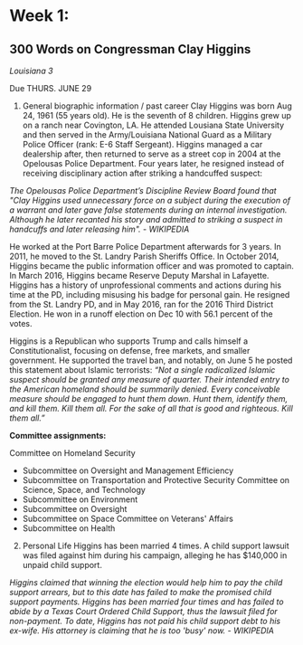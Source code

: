 # Week 1:
## 300 Words on Congressman Clay Higgins
*Louisiana 3*

Due THURS. JUNE 29
1. General biographic information / past career
Clay Higgins was born Aug 24, 1961 (55 years old). He is the seventh of 8 children. Higgins grew up on a ranch near Covington, LA. He attended Lousiana State University and then served in the Army/Louisiana National Guard as a Military Police Officer (rank: E-6 Staff Sergeant). Higgins managed a car dealership after, then returned to serve as a street cop in 2004 at the Opelousas Police Department. Four years later, he resigned instead of receiving disciplinary action after striking a handcuffed suspect:

*The Opelousas Police Department’s Discipline Review Board found that "Clay Higgins used unnecessary force on a subject during the execution of a warrant and later gave false statements during an internal investigation. Although he later recanted his story and admitted to striking a suspect in handcuffs and later releasing him". - WIKIPEDIA*

He worked at the Port Barre Police Department afterwards for 3 years. In 2011, he moved to the St. Landry Parish Sheriffs Office. In October 2014, Higgins became the public information officer and was promoted to captain. In March 2016, Higgins became Reserve Deputy Marshal in Lafayette. Higgins has a history of unprofessional comments and actions during his time at the PD, including misusing his badge for personal gain. He resigned from the St. Landry PD, and in May 2016, ran for the 2016 Third District Election. He won in a runoff election on Dec 10 with 56.1 percent of the votes.

Higgins is a Republican who supports Trump and calls himself a Constitutionalist, focusing on defense, free markets, and smaller government. He supported the travel ban, and notably, on June 5 he posted this statement about Islamic terrorists:
*“Not a single radicalized Islamic suspect should be granted any measure of quarter. Their intended entry to the American homeland should be summarily denied. Every conceivable measure should be engaged to hunt them down. Hunt them, identify them, and kill them. Kill them all. For the sake of all that is good and righteous. Kill them all.”*

**Committee assignments:**

Committee on Homeland Security
- Subcommittee on Oversight and Management Efficiency
- Subcommittee on Transportation and Protective Security
Committee on Science, Space, and Technology
- Subcommittee on Environment
- Subcommittee on Oversight
- Subcommittee on Space
Committee on Veterans' Affairs
- Subcommittee on Health

2. Personal Life
Higgins has been married 4 times. A child support lawsuit was filed against him during his campaign, alleging he has $140,000 in unpaid child support.

*Higgins claimed that winning the election would help him to pay the child support arrears, but to this date has failed to make the promised child support payments. Higgins has been married four times and has failed to abide by a Texas Court Ordered Child Support, thus the lawsuit filed for non-payment. To date, Higgins has not paid his child support debt to his ex-wife. His attorney is claiming that he is too 'busy' now. - WIKIPEDIA*
